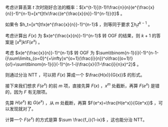 考虑计算丢第 $t$ 次时刚好合法的概率：$[x^{t-1}](t-1)!\frac{n}{n}(e^{\frac{x}{n}}-1)^{n-1}=[x^t]t!x\frac{(e^{\frac{x}{n}}-1)^{n-1}}{t}$ 。

如果令 $h_t=[x^t]t!x(e^{\frac{x}{n}}-1)^{n-1}$ ，则等同于要求 $\sum h_tt^{k-1}$ 。

考虑计算出 $F(x)$ 为 $x(e^{\frac{x}{n}}-1)^{n-1}$ 转 OGF 的结果，则 $k+1$ 的答案是 $[x^k]k!F(e^x)$ 。

考虑 $x(e^{\frac{x}{n}}-1)^{n-1}$ 转 OGF 为 $\sum\tbinom{n-1}{i}(-1)^{n-1-i}\sum\limits_{o=0}^{+\infty}x^{o+1}(\frac{i}{n})^o\frac{(o+1)!}{o!}=\sum\tbinom{n-1}{i}(-1)^{n-1-i}\frac{x}{(1-\frac{i}{n}x)^2}$ 。

则通过分治 NTT ，可以把 $F(x)$ 算成一个 $\frac{H(x)}{G(x)}$ 的形式。

接下来我们想求 $F(e^x)$ 的前 $m$ 项，直接先算 $F(x)$ ，$x^m$ 处截断，再算 $F(e^x)$ 是错的，因为 $F$ 有无限项。

先算 $H(e^x)$ 和 $G(e^x)$ ，从 $m$ 处截断，再算 $F(e^x)=\frac{H(e^x)}{G(e^x)}$ ，可以发现就对了。

计算一个 $F(e^x)$ 的方式是算 $\sum \frac{f_i}{1-ix}$ ，这也能分治 NTT。